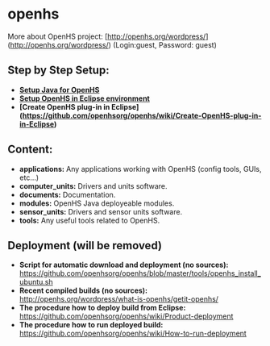 # openhs

More about OpenHS project: [http://openhs.org/wordpress/] (http://openhs.org/wordpress/) (Login:guest, Password: guest)

## Step by Step Setup:
* **[Setup Java for OpenHS](https://github.com/openhsorg/openhs/wiki/Setup-Java-for-OpenHS)**
* **[Setup OpenHS in Eclipse environment](https://github.com/openhsorg/openhs/wiki/Setup-OpenHS-in-Eclipse-environment)**
* **[Create OpenHS plug-in in Eclipse] (https://github.com/openhsorg/openhs/wiki/Create-OpenHS-plug-in-in-Eclipse)**

## Content:
* **applications:** Any applications working with OpenHS (config tools, GUIs, etc...)
* **computer_units:** Drivers and units software.
* **documents:** Documentation.
* **modules:** OpenHS Java deployeable modules.
* **sensor_units:** Drivers and sensor units software.
* **tools:** Any useful tools related to OpenHS.

## Deployment (will be removed)
* **Script for automatic download and deployment (no sources):**
   https://github.com/openhsorg/openhs/blob/master/tools/openhs_install_ubuntu.sh 
* **Recent compiled builds (no sources):**
   http://openhs.org/wordpress/what-is-openhs/getit-openhs/
* **The procedure how to deploy build from Eclipse:**
   https://github.com/openhsorg/openhs/wiki/Product-deployment
* **The procedure how to run deployed build:**
   https://github.com/openhsorg/openhs/wiki/How-to-run-deployment





